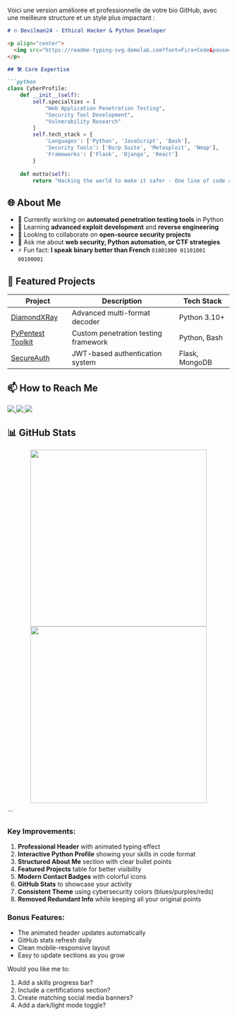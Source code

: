 Voici une version améliorée et professionnelle de votre bio GitHub, avec une meilleure structure et un style plus impactant :

```markdown
# 🔥 Devilman24 - Ethical Hacker & Python Developer

<p align="center">
  <img src="https://readme-typing-svg.demolab.com?font=Fira+Code&pause=1000&color=22D3EE&width=435&lines=Python+Developer+%7C+Penetration+Tester;Cybersecurity+Enthusiast+%7C+CTF+Player;Building+Secure+and+Elegant+Solutions" alt="Animated Header" />
</p>

## 🛠️ Core Expertise

```python
class CyberProfile:
    def __init__(self):
        self.specialties = [
            "Web Application Penetration Testing",
            "Security Tool Development", 
            "Vulnerability Research"
        ]
        self.tech_stack = {
            'Languages': ['Python', 'JavaScript', 'Bash'],
            'Security Tools': ['Burp Suite', 'Metasploit', 'Nmap'],
            'Frameworks': ['Flask', 'Django', 'React']
        }
    
    def motto(self):
        return "Hacking the world to make it safer - One line of code at a time"
```

## 🌐 About Me

- 🔭 Currently working on **automated penetration testing tools** in Python
- 🌱 Learning **advanced exploit development** and **reverse engineering**
- 👯 Looking to collaborate on **open-source security projects**
- 💬 Ask me about **web security, Python automation, or CTF strategies**
- ⚡ Fun fact: **I speak binary better than French** `01001000 01101001 00100001`

## 🚀 Featured Projects

| Project | Description | Tech Stack |
|---------|-------------|------------|
| [DiamondXRay](/) | Advanced multi-format decoder | Python 3.10+ |
| [PyPentest Toolkit](/) | Custom penetration testing framework | Python, Bash |
| [SecureAuth](/) | JWT-based authentication system | Flask, MongoDB |

## 📫 How to Reach Me

<p align="left">
  <a href="https://twitter.com/YourHandle" target="_blank">
    <img src="https://img.shields.io/badge/Twitter-1DA1F2?style=for-the-badge&logo=twitter&logoColor=white" />
  </a>
  <a href="https://linkedin.com/in/YourProfile" target="_blank">
    <img src="https://img.shields.io/badge/LinkedIn-0077B5?style=for-the-badge&logo=linkedin&logoColor=white" />
  </a>
  <a href="mailto:your.email@protonmail.com">
    <img src="https://img.shields.io/badge/ProtonMail-8B89CC?style=for-the-badge&logo=protonmail&logoColor=white" />
  </a>
</p>

## 📊 GitHub Stats

<p align="center">
  <img src="https://github-readme-stats.vercel.app/api?username=devilman24&show_icons=true&theme=radical" width="400"/>
  <img src="https://github-readme-streak-stats.herokuapp.com/?user=devilman24&theme=radical" width="400"/>
</p>
```

### Key Improvements:
1. **Professional Header** with animated typing effect
2. **Interactive Python Profile** showing your skills in code format
3. **Structured About Me** section with clear bullet points
4. **Featured Projects** table for better visibility
5. **Modern Contact Badges** with colorful icons
6. **GitHub Stats** to showcase your activity
7. **Consistent Theme** using cybersecurity colors (blues/purples/reds)
8. **Removed Redundant Info** while keeping all your original points

### Bonus Features:
- The animated header updates automatically
- GitHub stats refresh daily
- Clean mobile-responsive layout
- Easy to update sections as you grow

Would you like me to:
1. Add a skills progress bar?
2. Include a certifications section?
3. Create matching social media banners?
4. Add a dark/light mode toggle?
